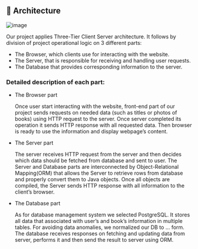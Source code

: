 ## :hammer: Architecture

![image](https://user-images.githubusercontent.com/66779337/136684806-1b8efa17-fc15-43d1-866e-89a04634238d.png)

Our project applies Three-Tier Client Server architecture. It follows by division of project operational logic on 3 different parts: 
* The Browser, which clients use for interacting with the website.
* The Server, that is responsible for receiving and handling user requests.
* The Database that provides corresponding information to the server.

### Detailed description of each part:

* The Browser part

    Once user start interacting with the website, front-end part of our project sends requests on needed data (such as titles or photos of books) using HTTP request to the server. Once server completed its operation it sends HTTP response with all requested data. Then browser is ready to use the information and display webpage’s content. 
    
* The Server part

    The server receives HTTP request from the server and then decides which data should be fetched from database and sent to user. The Server and Database parts are interconnected by Object-Relational Mapping(ORM) that allows the Server to retrieve rows from database and properly convert them to Java objects. Once all objects are compiled, the Server sends HTTP response with all information to the client’s browser.
    
* The Database part

    As for database management system we selected PostgreSQL. It stores all data that associated with user’s and book’s information in multiple tables. For avoiding data anomalies, we normalized our DB to … form. The database receives responses on fetching and updating data from server, performs it and then send the result to server using ORM.
